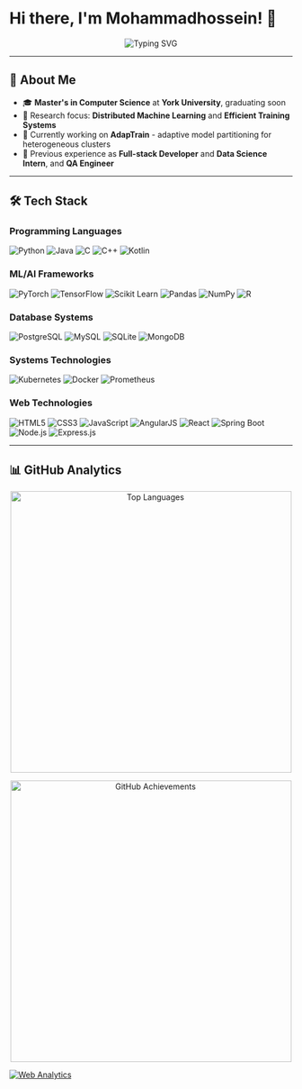 # Hi there, I'm Mohammadhossein! 👋

<div align="center">
  <img src="https://readme-typing-svg.herokuapp.com?font=Fira+Code&size=32&duration=2800&pause=2000&color=A9FEF7&center=true&vCenter=true&width=940&lines=CS+Master's+Graduate;Distributed+ML+Systems+Researcher;ML+Engineer;Software+Engineer;Data+Scientist;Always+Learning+New+Technologies" alt="Typing SVG" />
</div>

---

## 🚀 About Me

- 🎓 **Master's in Computer Science** at **York University**, graduating soon
- 🔬 Research focus: **Distributed Machine Learning** and **Efficient Training Systems**
- 🚀 Currently working on **AdapTrain** - adaptive model partitioning for heterogeneous clusters
- 💼 Previous experience as **Full-stack Developer** and **Data Science Intern**, and **QA Engineer**

---

## 🛠️ Tech Stack

### Programming Languages
![Python](https://img.shields.io/badge/Python-3670A0?style=for-the-badge&logo=python&logoColor=ffdd54)
![Java](https://img.shields.io/badge/Java-ED8B00?style=for-the-badge&logo=openjdk&logoColor=white)
![C](https://img.shields.io/badge/C-00599C?style=for-the-badge&logo=c&logoColor=white)
![C++](https://img.shields.io/badge/C++-00599C?style=for-the-badge&logo=cplusplus&logoColor=white)
![Kotlin](https://img.shields.io/badge/Kotlin-0095D5?style=for-the-badge&logo=kotlin&logoColor=white)
<!-- ![Go](https://img.shields.io/badge/Go-00ADD8?style=for-the-badge&logo=go&logoColor=white)
![Racket](https://img.shields.io/badge/Racket-9F1D20?style=for-the-badge&logo=racket&logoColor=white) -->

### ML/AI Frameworks
![PyTorch](https://img.shields.io/badge/PyTorch-EE4C2C?style=for-the-badge&logo=pytorch&logoColor=white)
![TensorFlow](https://img.shields.io/badge/TensorFlow-FF6F00?style=for-the-badge&logo=tensorflow&logoColor=white)
![Scikit Learn](https://img.shields.io/badge/scikit_learn-F7931E?style=for-the-badge&logo=scikit-learn&logoColor=white)
![Pandas](https://img.shields.io/badge/Pandas-2C2D72?style=for-the-badge&logo=pandas&logoColor=white)
![NumPy](https://img.shields.io/badge/Numpy-777BB4?style=for-the-badge&logo=numpy&logoColor=white)
![R](https://img.shields.io/badge/R-276DC3?style=for-the-badge&logo=r&logoColor=white)

### Database Systems
![PostgreSQL](https://img.shields.io/badge/PostgreSQL-316192?style=for-the-badge&logo=postgresql&logoColor=white)
![MySQL](https://img.shields.io/badge/MySQL-4479A1?style=for-the-badge&logo=mysql&logoColor=white)
![SQLite](https://img.shields.io/badge/SQLite-003B57?style=for-the-badge&logo=sqlite&logoColor=white)
![MongoDB](https://img.shields.io/badge/MongoDB-4EA94B?style=for-the-badge&logo=mongodb&logoColor=white)

### Systems Technologies
![Kubernetes](https://img.shields.io/badge/Kubernetes-326CE5?style=for-the-badge&logo=kubernetes&logoColor=white)
![Docker](https://img.shields.io/badge/Docker-2496ED?style=for-the-badge&logo=docker&logoColor=white)
![Prometheus](https://img.shields.io/badge/Prometheus-E6522C?style=for-the-badge&logo=prometheus&logoColor=white)

### Web Technologies
![HTML5](https://img.shields.io/badge/HTML5-E34F26?style=for-the-badge&logo=html5&logoColor=white)
![CSS3](https://img.shields.io/badge/CSS3-1572B6?style=for-the-badge&logo=css3&logoColor=white)
![JavaScript](https://img.shields.io/badge/JavaScript-F7DF1E?style=for-the-badge&logo=javascript&logoColor=black)
![AngularJS](https://img.shields.io/badge/AngularJS-E23237?style=for-the-badge&logo=angularjs&logoColor=white)
![React](https://img.shields.io/badge/React-61DAFB?style=for-the-badge&logo=react&logoColor=black)
![Spring Boot](https://img.shields.io/badge/Spring_Boot-6DB33F?style=for-the-badge&logo=spring-boot&logoColor=white)
![Node.js](https://img.shields.io/badge/Node.js-339933?style=for-the-badge&logo=nodedotjs&logoColor=white)
![Express.js](https://img.shields.io/badge/Express.js-000000?style=for-the-badge&logo=express&logoColor=white)

---

## 📊 GitHub Analytics

<!-- Theme 1: OneDark (Current) -->
<p align="center">
  <img width="500em" src="https://github-readme-stats.vercel.app/api/top-langs/?username=mhnaderi99&layout=compact&theme=onedark&hide_border=false&langs_count=6&hide=jupyter%20notebook,html,css,scss,racket,vba&bg_color=00000000&custom_title=Most+Used+Languages" alt="Top Languages"/>
</p>

<p align="center">
  <img width="500em" src="https://github-profile-trophy.vercel.app/?username=mhnaderi99&theme=onedark&no-frame=false&no-bg=true&margin-w=15&title=Repositories,MultipleLang,Commits,Experience&column=4&row=1&background=00000000" alt="GitHub Achievements"/>
</p>

<!-- ## 📈 Contribution Graph

<p align="center">
  <img src="https://github-readme-stats.vercel.app/api/wakatime?username=mhnaderi99&theme=onedark&hide_border=true" />
</p>

--- -->

<!-- ## 🎯 Current Focus

<table align="center">
  <tr>
    <td align="center">
      <img src="https://img.shields.io/badge/Learning-Deep%20Learning-orange?style=for-the-badge" />
    </td>
    <td align="center">
      <img src="https://img.shields.io/badge/Building-ML%20Systems-blue?style=for-the-badge" />
    </td>
  </tr>
  <tr>
    <td align="center">
      <img src="https://img.shields.io/badge/Exploring-MLOps-green?style=for-the-badge" />
    </td>
    <td align="center">
      <img src="https://img.shields.io/badge/Research-AI%20Applications-purple?style=for-the-badge" />
    </td>
  </tr>
</table>

--- -->

<!-- ## 📫 Let's Connect!

<p align="center">
  <a href="https://linkedin.com/in/mhnaderi99">
    <img src="https://img.shields.io/badge/LinkedIn-0077B5?style=for-the-badge&logo=linkedin&logoColor=white" />
  </a>
  <a href="mailto:mhnaderi99@gmail.com">
    <img src="https://img.shields.io/badge/Email-D14836?style=for-the-badge&logo=gmail&logoColor=white" />
  </a>
  <a href="https://github.com/mhnaderi99">
    <img src="https://img.shields.io/badge/GitHub-100000?style=for-the-badge&logo=github&logoColor=white" />
  </a>
</p> -->

<!-- <div align="center">
  <img src="https://capsule-render.vercel.app/api?type=waving&color=gradient&height=100&section=footer" />
</div> -->


<!-- Default Statcounter code for My GitHub Profile
https://github.com/mhnaderi99 -->
<script type="text/javascript">
var sc_project=13157453; 
var sc_invisible=1; 
var sc_security="49ca8258"; 
</script>
<script type="text/javascript"
src="https://www.statcounter.com/counter/counter.js"
async></script>
<noscript><div class="statcounter"><a title="Web Analytics"
href="https://statcounter.com/" target="_blank"><img
class="statcounter"
src="https://c.statcounter.com/13157453/0/49ca8258/1/"
alt="Web Analytics"
referrerPolicy="no-referrer-when-downgrade"></a></div></noscript>
<!-- End of Statcounter Code -->